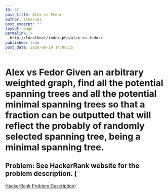 ```yaml
---
ID: 37
post_title: Alex vs Fedor
author: slbarnes
post_excerpt: ""
layout: page
permalink: >
  http://localhost/index.php/alex-vs-fedor/
published: true
post_date: 2018-08-19 14:08:15
---
```

# Alex vs Fedor Given an arbitrary weighted graph, find all the potential spanning trees and all the potential minimal spanning trees so that a fraction can be outputted that will reflect the probably of randomly selected spanning tree, being a minimal spanning tree. 

## Problem: See HackerRank website for the problem description. (

<a href="https://www.hackerrank.com/challenges/alex-vs-fedor" target="_blank" rel="noopener">HackerRank Problem Description</a>)  